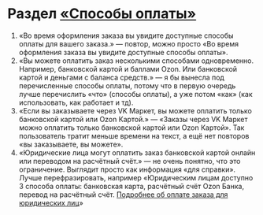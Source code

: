 # Раздел [«Способы оплаты»](https://docs.ozon.ru/common/oplata/payment-ways/?country=RU)
1. «Во время оформления заказа вы увидите доступные способы оплаты для вашего заказа.» — повтор, можно просто «Во время оформления заказа вы увидите доступные способы оплаты».
2. «Вы можете оплатить заказ несколькими способами одновременно. Например, банковской картой и баллами Ozon. Или банковской картой и деньгами с баланса средств.» — я бы вынесла под перечисленные способы оплаты, потому что в первую очередь лучше перечислить «что» (способы оплаты), а уже потом «как» (как использовать, как работает и тд).
3. «Если вы заказываете через VK Маркет, вы можете оплатить только банковской картой или Ozon Картой.» — «Заказы через VK Маркет можно оплатить только банковской картой или Ozon Картой». Так пользователь тратит меньше времени на текст, а ещё нет повторов «вы заказываете, вы можете».
4. «Юридические лица могут оплатить заказ банковской картой онлайн или переводом на расчётный счёт.» — не очень понятно, что это ограничение. Выглядит просто как информация «для справки». Лучше перефразировать, например «Юридическим лицам доступно 3 способа оплаты: банковская карта, расчётный счёт Ozon Банка, перевод на расчётный счёт. [Подробнее об оплате заказа для юридических лиц](https://docs.ozon.ru/common/yuridicheskim-litsam/pokupat-na-ozon/?country=RU#оплатить-заказ)»
